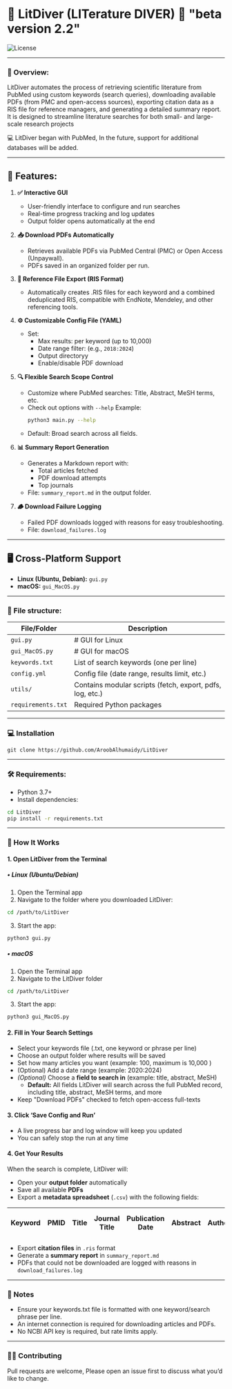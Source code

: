# 🤿  LitDiver (LITerature DIVER) 🤿  "beta version 2.2"
![License](https://img.shields.io/badge/license-MIT-blue)

---

### 📖 Overview:
LitDiver automates the process of retrieving scientific literature from PubMed using custom keywords (search queries), downloading available PDFs (from PMC and open-access sources), exporting citation data as a RIS file for reference managers, and generating a detailed summary report. It is designed to streamline literature searches for both small- and large-scale research projects

💻 LitDiver began with PubMed, In the future, support for additional databases will be added.

---
## 🚀 Features:
1. **✅ Interactive GUI** 
   - User-friendly interface to configure and run searches  
   - Real-time progress tracking and log updates  
   - Output folder opens automatically at the end

2. **📥 Download PDFs Automatically**  
   - Retrieves available PDFs via PubMed Central (PMC) or Open Access (Unpaywall).
   - PDFs saved in an organized folder per run.

3. **📑 Reference File Export (RIS Format)**  
   - Automatically creates .RIS files for each keyword and a combined deduplicated RIS, compatible with EndNote, Mendeley, and other referencing tools.

4. **⚙️ Customizable Config File (YAML)**  
   - Set:
     - Max results: per keyword (up to 10,000)
     - Date range filter: (e.g., `2018:2024`)
     - Output directoryy
     - Enable/disable PDF download

5. **🔍 Flexible Search Scope Control**  
   - Customize where PubMed searches: Title, Abstract, MeSH terms, etc.
   - Check out options with `--help`
     Example:
     ```bash
     python3 main.py --help
     ```
   - Default: Broad search across all fields.

6. **📊 Summary Report Generation**  
   - Generates a Markdown report with:
     - Total articles fetched
     - PDF download attempts
     - Top journals
   - File: `summary_report.md` in the output folder.

7. **🪵 Download Failure Logging**  
   - Failed PDF downloads logged with reasons for easy troubleshooting.  
   - File: `download_failures.log`

---

## 🖥️ Cross-Platform Support

- **Linux (Ubuntu, Debian):** `gui.py`
- **macOS:** `gui_MacOS.py`

---


### 📂 File structure:
| File/Folder         | Description                                |
|---------------------|--------------------------------------------|
| `gui.py`            | # GUI for Linux                |
| `gui_MacOS.py`            | # GUI for macOS                |
| `keywords.txt`      | List of search keywords (one per line)     |
| `config.yml`        | Config file (date range, results limit, etc.)   |
| `utils/`            | Contains modular scripts (fetch, export, pdfs, log, etc.) |
| `requirements.txt`  | Required Python packages                   |

---

### 💻 Installation 
```
git clone https://github.com/AroobAlhumaidy/LitDiver
```
---
### 🛠️ Requirements:
- Python 3.7+
- Install dependencies:
```bash
cd LitDiver
pip install -r requirements.txt
```
---
### 🚀 How It Works 
#### 1. Open LitDiver from the Terminal
##### • Linux (Ubuntu/Debian)
   1. Open the Terminal app
   2. Navigate to the folder where you downloaded LitDiver:
   ```bash
   cd /path/to/LitDiver
   ```
   3. Start the app:
   ```bash
   python3 gui.py
   ```
##### • macOS
   1. Open the Terminal app
   2. Navigate to the LitDiver folder
   ```sh
   cd /path/to/LitDiver
   ```
   3. Start the app:
   ```sh
   python3 gui_MacOS.py
   ```
#### 2. Fill in Your Search Settings
   - Select your keywords file (.txt, one keyword or phrase per line)
   - Choose an output folder where results will be saved
   - Set how many articles you want (example: 100, maximum is 10,000 )
   - (Optional) Add a date range (example: 2020:2024)
   - *(Optional)* Choose a **field to search in** (example: title, abstract, MeSH)  
     - **Default:** All fields LitDiver will search across the full PubMed record, including title, abstract, MeSH terms, and more
   - Keep "Download PDFs" checked to fetch open-access full-texts

#### 3. Click ‘Save Config and Run’
   - A live progress bar and log window will keep you updated
   - You can safely stop the run at any time

#### 4. Get Your Results
When the search is complete, LitDiver will:

- Open your **output folder** automatically  
- Save all available **PDFs**  
- Export a **metadata spreadsheet** (`.csv`) with the following fields:

| Keyword | PMID | Title | Journal Title | Publication Date | Abstract | Authors | Author Address | Publication Types | MeSH Terms | Country of Publication | Volume | Issue | Page Numbers | Language | PubMed Central ID | Grant Info | CAS Registry Numbers | Comments/Corrections | DOI | Source | Entry Date | Last Revision Date |
|---------|------|-------|----------------|------------------|----------|---------|----------------|--------------------|-------------|-------------------------|--------|--------|----------------|----------|--------------------|------------|------------------------|------------------------|------|--------|-------------|----------------------|

- Export **citation files** in `.ris` format  
- Generate a **summary report** in `summary_report.md`  
- PDFs that could not be downloaded are logged with reasons in `download_failures.log`

---
### 📝 Notes
- Ensure your keywords.txt file is formatted with one keyword/search phrase per line.
- An internet connection is required for downloading articles and PDFs.
- No NCBI API key is required, but rate limits apply.

---
### 🧑‍💻 Contributing
Pull requests are welcome, Please open an issue first to discuss what you’d like to change.

